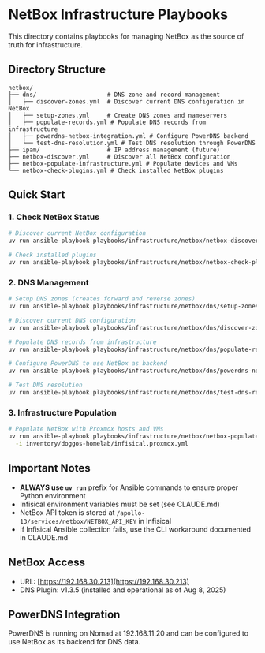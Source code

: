 # NetBox Infrastructure Playbooks

This directory contains playbooks for managing NetBox as the source of truth for infrastructure.

## Directory Structure

```text
netbox/
├── dns/                    # DNS zone and record management
│   ├── discover-zones.yml  # Discover current DNS configuration in NetBox
│   ├── setup-zones.yml     # Create DNS zones and nameservers
│   ├── populate-records.yml # Populate DNS records from infrastructure
│   ├── powerdns-netbox-integration.yml # Configure PowerDNS backend
│   └── test-dns-resolution.yml # Test DNS resolution through PowerDNS
├── ipam/                   # IP address management (future)
├── netbox-discover.yml     # Discover all NetBox configuration
├── netbox-populate-infrastructure.yml # Populate devices and VMs
└── netbox-check-plugins.yml # Check installed NetBox plugins
```

## Quick Start

### 1. Check NetBox Status

```bash
# Discover current NetBox configuration
uv run ansible-playbook playbooks/infrastructure/netbox/netbox-discover.yml

# Check installed plugins
uv run ansible-playbook playbooks/infrastructure/netbox/netbox-check-plugins.yml
```

### 2. DNS Management

```bash
# Setup DNS zones (creates forward and reverse zones)
uv run ansible-playbook playbooks/infrastructure/netbox/dns/setup-zones.yml

# Discover current DNS configuration
uv run ansible-playbook playbooks/infrastructure/netbox/dns/discover-zones.yml

# Populate DNS records from infrastructure
uv run ansible-playbook playbooks/infrastructure/netbox/dns/populate-records.yml

# Configure PowerDNS to use NetBox as backend
uv run ansible-playbook playbooks/infrastructure/netbox/dns/powerdns-netbox-integration.yml

# Test DNS resolution
uv run ansible-playbook playbooks/infrastructure/netbox/dns/test-dns-resolution.yml
```

### 3. Infrastructure Population

```bash
# Populate NetBox with Proxmox hosts and VMs
uv run ansible-playbook playbooks/infrastructure/netbox/netbox-populate-infrastructure.yml \
  -i inventory/doggos-homelab/infisical.proxmox.yml
```

## Important Notes

- **ALWAYS use `uv run`** prefix for Ansible commands to ensure proper Python environment
- Infisical environment variables must be set (see CLAUDE.md)
- NetBox API token is stored at `/apollo-13/services/netbox/NETBOX_API_KEY` in Infisical
- If Infisical Ansible collection fails, use the CLI workaround documented in CLAUDE.md

## NetBox Access

- URL: [https://192.168.30.213](https://192.168.30.213)
- DNS Plugin: v1.3.5 (installed and operational as of Aug 8, 2025)

## PowerDNS Integration

PowerDNS is running on Nomad at 192.168.11.20 and can be configured to use NetBox as its backend for DNS data.
